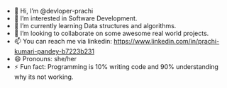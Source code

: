 - 👋 Hi, I’m @devloper-prachi
- 👀 I’m interested in Software Development.
- 🌱 I’m currently learning Data structures and algorithms.
- 💞️ I’m looking to collaborate on some awesome real world projects.
- 📫 You can reach me via linkedin: https://www.linkedin.com/in/prachi-kumari-pandey-b7223b231
- 😄 Pronouns: she/her
- ⚡ Fun fact: Programming is 10% writing code and 90% understanding why its not working.

<!---
devloper-prachi/devloper-prachi is a ✨ special ✨ repository because its `README.md` (this file) appears on your GitHub profile.
You can click the Preview link to take a look at your changes.
--->
